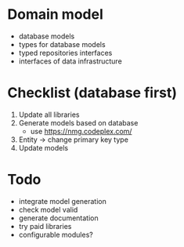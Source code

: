﻿# Domain model

- database models
- types for database models
- typed repositories interfaces
- interfaces of data infrastructure

# Checklist (database first)
1. Update all libraries
2. Generate models based on database
    - use https://nmg.codeplex.com/
3. Entity -> change primary key type
4. Update models

# Todo

- integrate model generation
- check model valid
- generate documentation
- try paid libraries
- configurable modules?